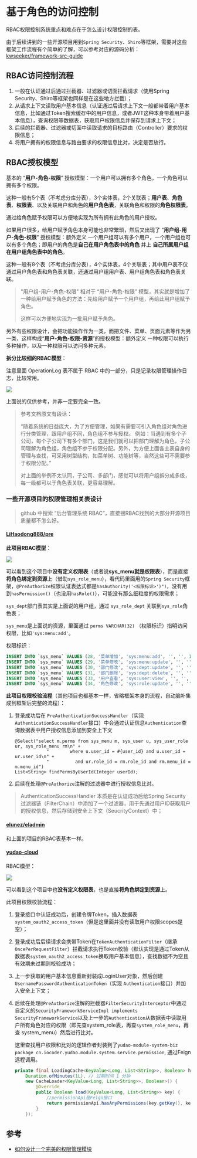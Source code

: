 # 基于角色的访问控制

RBAC权限控制系统重点和难点在于怎么设计权限控制的表。

由于后续讲到的一些开源项目用到`Spring Security`、`Shiro`等框架，需要对这些框架工作流程有个简单的了解，可以参考对应的源码分析：[kwseeker/framework-src-guide](https://github.com/kwseeker/framework-src-guide)



## RBAC访问控制流程

1. 一般在认证通过后通过拦截器、过滤器或切面拦截请求（使用Spring Security、Shiro等框架也同样是在这些地方拦截）；
2. 从请求上下文读取用户基本信息（认证通过后请求上下文一般都带着用户基本信息，比如通过Token搜索缓存中的用户信息，或者JWT这种本身带着用户基本信息），查询权限等数据表，获取用户权限信息并保存到请求上下文；
3. 后续的拦截器、过滤器或切面中读取请求的目标路由（Controller）要求的权限信息；
4. 将用户拥有的权限信息与路由要求的权限信息比对，决定是否放行。



## RBAC授权模型

基本的 “**用户-角色-权限**” 授权模型：一个用户可以拥有多个角色，一个角色可以拥有多个权限。

这种一般有5个表（不考虑分库分表），3个实体表，2个关联表；**用户表**、**角色表**、**权限表**、以及关联用户和角色的**用户角色表**，关联角色和权限的**角色权限表**。

通过给角色赋予权限可以方便地实现为所有拥有此角色的用户授权。

如果用户很多，给用户赋予角色本身可能也非常繁琐，然后又出现了 “**用户组-用户-角色-权限**” 授权模型：额外定义 一个用户组可以有多个用户，一个用户组也可以有多个角色；即用户的角色是**自己在用户角色表中的角色** 并上 **自己所属用户组在用户组角色表中的角色**。

这种一般有8个表（不考虑分库分表），4个实体表，4个关联表；其中用户表不仅通过用户角色表和角色表关联，还通过用户组用户表、用户组角色表和角色表关联。

> "用户组-用户-角色-权限" 相对于 “用户-角色-权限” 模型，其实就是增加了一种给用户赋予角色的方法：先给用户赋予一个用户组，再给此用户组赋予角色。
>
> 这样可以方便地实现为一批用户赋予角色。

另外有些权限设计，会把功能操作作为一类，而把文件、菜单、页面元素等作为另一类，这样构成“**用户-角色-权限-资源**”的授权模型：额外定义 一种权限可以执行多种操作，以及一种权限可以访问多种元素。

**拆分比较细的RBAC模型**：

注意里面 OperationLog 表不属于 RBAC 中的一部分，只是记录权限管理操作日志，比较常用。

![](https://static.iocoder.cn/f78b6a261a48319452ae07c1155c0922)

上面说的仅供参考，并非一定要完全一致。

> 参考文档原文有段话：
>
> “随着系统的日益庞大，为了方便管理，如果有需要可引入角色组对角色进行分类管理，跟用户组不同，角色组不参与授权。
> 例如：当遇到有多个子公司，每个子公司下有多个部门，这是我们就可以把部门理解为角色，子公司理解为角色组，角色组不参于权限分配。另外，为方便上面各主表自身的管理与查找，可采用树型结构，如菜单树、功能树等，当然这些可不需要参于权限分配。”
>
> 对上面的举例不太认同，子公司、多部门，感觉可以将用户组拆分成多级，每一级都可以于角色表关联，更容易理解。

### 一些开源项目的权限管理相关表设计

> github 中搜索 “后台管理系统 RBAC”，直接搜RBAC找到的大部分开源项目质量都不怎么好。

#### [LiHaodong888/pre](https://github.com/LiHaodong888/pre/blob/master/db/pre.sql) 

**此项目RBAC模型**：

![](../imgs/rbac-LiHaodong-pre.png)

可以看到这个项目中**没有定义权限表**（或者说**sys_menu就是权限表**），而是直接**将角色绑定到资源**上（借助`sys_role_menu`），看代码里面用的`Spring Security`框架，`@PreAuthorize`权限认证表达式都是`hasAuthority('<权限标识>')")`，没有用到`hasPermission()`（也没用`hasRole()`），可能没有那么细粒度的权限需求；

`sys_dept`部门表其实是上面说的用户组，通过 `sys_role_dept` 关联到`sys_role`角色表；

`sys_menu`是上面说的资源，里面通过 `perms VARCHAR(32)` （权限标识）指明访问权限，比如`'sys:menu:add'`。

权限标识：

```sql
INSERT INTO `sys_menu` VALUES (28, '菜单增加', 'sys:menu:add', '', '', 16, '', 0, '2', '2019-05-08 16:09:43', '2019-06-08 13:14:02', '0', 1);
INSERT INTO `sys_menu` VALUES (29, '菜单修改', 'sys:menu:update', '', '', 16, '', 0, '2', '2019-05-08 16:10:06', '2019-06-08 13:14:05', '0', 1);
INSERT INTO `sys_menu` VALUES (30, '部门修改', 'sys:dept:update', '', '', 3, '', 0, '2', '2019-05-08 23:49:54', '2019-06-08 13:13:49', '0', 1);
INSERT INTO `sys_menu` VALUES (31, '部门删除', 'sys:dept:delete', '', '', 3, '', 0, '2', '2019-05-08 23:53:41', '2019-06-08 13:13:52', '0', 1);
INSERT INTO `sys_menu` VALUES (33, '用户查看', 'sys:user:view', '', '', 2, '', 0, '2', '2019-05-12 18:59:46', '2019-06-08 11:23:01', '0', 1);
INSERT INTO `sys_menu` VALUES (34, '角色修改', 'sys:role:update', '', '', 13, '', 0, '2', '2019-05-12 19:05:03', '2019-06-08 13:13:29', '0', 1);
```

**此项目权限校验流程**（其他项目也都基本一样，省略框架本身的流程，自动脑补集成到框架后完整的流程）：

1. 登录成功后在 `PreAuthenticationSuccessHandler`（实现`AuthenticationSuccessHandler`接口）中会通过认证信息`Authentication`查询数据表中用户授权信息添加到安全上下文

   ```
   @Select("select m.perms from sys_menu m, sys_user u, sys_user_role ur, sys_role_menu rm\n" +
               "        where u.user_id = #{user_id} and u.user_id = ur.user_id\n" +
               "          and ur.role_id = rm.role_id and rm.menu_id = m.menu_id")
   List<String> findPermsByUserId(Integer userId);
   ```

2. 后续在处理`@PreAuthorize`注解的过滤器中进行授权信息比对。

> AuthenticationSuccessHandler 本质是在认证成功后给Spring Security 过滤器链（FilterChain）中添加了一个过滤器，用于先通过用户ID获取用户的授权信息，然后存储到安全上下文（SeucrityContext）中；

#### [elunez/eladmin](https://github.com/elunez/eladmin/blob/master/sql/eladmin.sql)

和上面的项目的RBAC表基本一样。

#### [yudao-cloud](https://github.com/YunaiV/yudao-cloud/blob/master/sql/mysql/ruoyi-vue-pro.sql)

RBAC模型：

![](../imgs/rbac-yudao-cloud.png)

可以看到这个项目中也**没有定义权限表**，也是直接**将角色绑定到资源**上。

此项目权限校验流程：

1. 登录接口中认证成功后，创建令牌Token，插入数据表`system_oauth2_access_token`（但是这里面并没有读取用户权限scopes是空）；

2. 登录成功后后续请求会携带Token在`TokenAuthenticationFilter`（继承`OncePerRequestFilter`）拦截请求执行Token校验（默认实现是通过Token从数据表`system_oauth2_access_token`换取用户基本信息），查找数据不为空且有效期未过期则校验成功；

3. 上一步获取的用户基本信息重新封装成LoginUser对象，然后创建`UsernamePasswordAuthenticationToken`（实现 `Authentication`接口）并加入安全上下文；

4. 后续在处理`@PreAuthorize`注解的拦截器`FilterSecurityInterceptor`中通过自定义的`SecurityFrameworkServiceImpl implements SecurityFrameworkService`以及上一步的`Authentication`从数据表中读取用户所有角色对应的权限（即先查system_role表，再查`system_role_menu`，再查 system_menu）然后进行比对。

   这里查找用户权限和比对的逻辑作者封装到了`yudao-module-system-biz` `package cn.iocoder.yudao.module.system.service.permission`, 通过Feign远程调用。

   ```java
   private final LoadingCache<KeyValue<Long, List<String>>, Boolean> hasAnyPermissionsCache = CacheUtils.buildAsyncReloadingCache(
       Duration.ofMinutes(1L), // 过期时间 1 分钟
       new CacheLoader<KeyValue<Long, List<String>>, Boolean>() {
           @Override
           public Boolean load(KeyValue<Long, List<String>> key) {
               //permissionApi是Feign接口
               return permissionApi.hasAnyPermissions(key.getKey(), key.getValue().toArray(new String[0])).getCheckedData();
           }
       });
   ```




## 参考

+ [如何设计一个完美的权限管理模块](https://www.iocoder.cn/Fight/How-to-design-permission-management-module-schedule-structure/)

